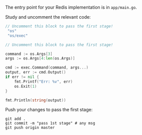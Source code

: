 The entry point for your Redis implementation is in `app/main.go`.

Study and uncomment the relevant code: 

```go
// Uncomment this block to pass the first stage!
 "os"
 "os/exec"
```

```go
// Uncomment this block to pass the first stage!

command := os.Args[3]
args := os.Args[4:len(os.Args)]

cmd := exec.Command(command, args...)
output, err := cmd.Output()
if err != nil {
	fmt.Printf("Err: %v", err)
	os.Exit(1)
}

fmt.Println(string(output))
```

Push your changes to pass the first stage:

```
git add .
git commit -m "pass 1st stage" # any msg
git push origin master
```
